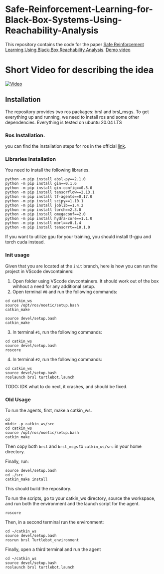 # Safe-Reinforcement-Learning-for-Black-Box-Systems-Using-Reachability-Analysis
This repository contains the code for the paper [Safe Reinforcement Learning Using Black-Box Reachability Analysis](https://arxiv.org/abs/2204.07417). [Demo video](https://youtube.com/playlist?list=PL7bkcpwNaUjz-S1b5KBzpgCZ1SP4DXsoi)

# Short Video for describing the idea

[![Video](https://img.youtube.com/vi/U50VOH979vE/0.jpg)](https://www.youtube.com/watch?v=U50VOH979vE)


## Installation
The repository provides two ros packages: brsl and brsl_msgs. To get everything up and running, we need to install ros and some other dependencies. Everything is tested on ubuntu 20.04 LTS

### Ros Installation.
you can find the installation steps for ros in the official [link](http://wiki.ros.org/noetic/Installation/Ubuntu).

### Libraries Installation
You need to install the following libraries.

```
python -m pip install absl-py==2.1.0
python -m pip install gin==0.1.6
python -m pip install gin-config==0.5.0
python -m pip install tensorflow==2.13.1
python -m pip install tf-agents==0.17.0
python -m pip install scipy==1.10.1
python -m pip install joblib==1.4.2
python -m pip install torch==2.3.0
python -m pip install omegaconf==2.0
python -m pip install hydra-core==1.1.0
python -m pip install mbrl==v0.1.4
python -m pip install tensorrt==10.1.0
```

If you want to utilize gpu for your training, you should install tf-gpu and torch cuda instead.

### Init usage
Given that you are located at the `init` branch, here is how you can run the project in VScode devcontainers:
1. Open folder using VScode devcontainers. It should work out of the box wihhout a need for any additional setup.
2. Open terminal `#0` and run the following commands:
```shell
cd catkin_ws
source /opt/ros/noetic/setup.bash
catkin_make

source devel/setup.bash
catkin_make
```
3. In terminal `#1`, run the following commands:
```shell
cd catkin_ws
source devel/setup.bash
roscore
```

4. In terminal `#2`, run the following commands:
```shell
cd catkin_ws
source devel/setup.bash
roslaunch brsl turtlebot.launch
```

TODO: IDK what to do next, it crashes, and should be fixed.

### Old Usage
To run the agents, first, make a catkin_ws.
```
cd
mkdir -p catkin_ws/src
cd catkin_ws
source /opt/ros/noetic/setup.bash
catkin_make
```

Then copy both `brsl` and `brsl_msgs` to `catkin_ws/src` in your home directory.

Finally, run:
```
source devel/setup.bash
cd ./src
catkin_make install
```

This should build the repository.

To run the scripts, go to your catkin_ws directory, source the workspace, and run both the environment and the launch script for the agent.

```
roscore
```
Then, in a second terminal run the environment:

```
cd ~/catkin_ws
source devel/setup.bash
rosrun brsl Turtlebot_environment
```

Finally, open a third terminal and run the agent

```
cd ~/catkin_ws
source devel/setup.bash
roslaunch brsl turtlebot.launch
```
